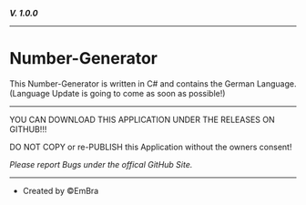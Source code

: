 **_V. 1.0.0_**

----------------------------------------------------------------------------------------------------------------------------------------------------------------

# Number-Generator

This Number-Generator is written in C# and contains the German Language. (Language Update is going to come as soon as possible!)

----------------------------------------------------------------------------------------------------------------------------------------------------------------

YOU CAN DOWNLOAD THIS APPLICATION UNDER THE RELEASES ON GITHUB!!!

DO NOT COPY or re-PUBLISH this Application without the owners consent!

_Please report Bugs under the offical GitHub Site._

----------------------------------------------------------------------------------------------------------------------------------------------------------------

- Created by ©️EmBra
